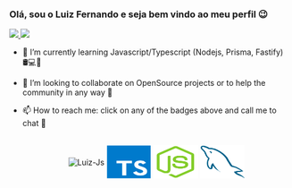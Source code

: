 ### Olá, sou o Luiz Fernando e seja bem vindo ao meu perfil 😉

<a href="https://www.linkedin.com/in/luiz-fernando-lima-de-souza">
 <img src="https://img.shields.io/badge/-Linkedin-blue?style=flat-square&logo=Linkedin&logoColor=white" />
</a>

<a href="mailto:luiz.fernando.l.souza@gmail.com">
 <img src="https://img.shields.io/badge/-Email-c14438?style=flat-square&logo=Gmail&logoColor=white" />
</a>

- 🌱 I’m currently learning Javascript/Typescript (Nodejs, Prisma, Fastify) 🛢💻📱
- 👯 I’m looking to collaborate on OpenSource projects or to help the community in any way 🚀
- 📫 How to reach me: click on any of the badges above and call me to chat 💬
  
  <div style="display: inline_block" align="center"><br>
  <img align="center" alt="Luiz-Js" height="60" width="80" src="https://cdn.jsdelivr.net/gh/devicons/devicon/icons/javascript/javascript-original.svg">
  <img align="center" alt="Luiz-Typescript" height="60" width="80" src="https://raw.githubusercontent.com/devicons/devicon/master/icons/typescript/typescript-original.svg">
  <img align="center" alt="Luiz-NodeJs" height="60" width="80" src="https://raw.githubusercontent.com/devicons/devicon/master/icons/nodejs/nodejs-plain.svg">
  <img align="center" alt="Luiz-MySql" height="60" width="80" src="https://raw.githubusercontent.com/devicons/devicon/master/icons/mysql/mysql-original.svg">
</div>
